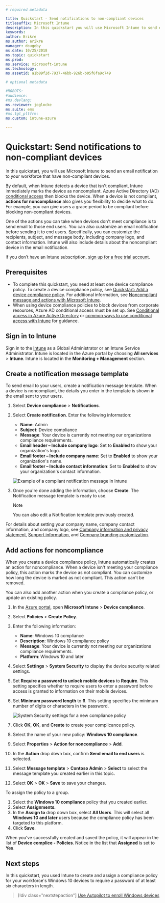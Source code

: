 ```yaml
---
# required metadata

title: Quickstart - Send notifications to non-compliant devices
titlesuffix: Microsoft Intune
description: In this quickstart you will use Microsoft Intune to send email notifications to non-compliant devices.
keywords:
author: Erikre
ms.author: erikre
manager: dougeby
ms.date: 10/25/2018
ms.topic: quickstart
ms.prod:
ms.service: microsoft-intune
ms.technology:
ms.assetid: a1b89f2d-7937-46bb-926b-b05f6fa9c749

# optional metadata

#ROBOTS:
#audience:
#ms.devlang:
ms.reviewer: joglocke
ms.suite: ems
#ms.tgt_pltfrm:
ms.custom: intune-azure

---
```


# Quickstart: Send notifications to non-compliant devices

In this quickstart, you will use Microsoft Intune to send an email notification to your workforce that have non-compliant devices.

By default, when Intune detects a device that isn't compliant, Intune immediately marks the device as noncompliant. Azure Active Directory (AD) [conditional access](https://docs.microsoft.com/azure/active-directory/active-directory-conditional-access-azure-portal) then blocks the device. When a device is not compliant, **actions for noncompliance** also gives you flexibility to decide what to do. For example, you can give users a grace period to be compliant before blocking non-compliant devices.

One of the actions you can take when devices don't meet compliance is to send email to those end users. You can also customize an email notification before sending it to end users. Specifically, you can customize the recipients, subject, and message body, including company logo, and contact information. Intune will also include details about the noncompliant device in the email notification.

If you don’t have an Intune subscription, [sign up for a free trial account](free-trial-sign-up.md).

## Prerequisites
- To complete this quickstart, you need at least one device compliance policy. To create a device compliance policy, see [Quickstart: Add a device compliance policy](quickstart-create-policy.md). For additional information, see [Noncompliant message and actions with Microsoft Intune](actions-for-noncompliance.md).
- When using device compliance policies to block devices from corporate resources, Azure AD conditional access must be set up. See [Conditional access in Azure Active Directory](https://docs.microsoft.com/azure/active-directory/active-directory-conditional-access-azure-portal) or [common ways to use conditional access with Intune](conditional-access-intune-common-ways-use.md) for guidance.

## Sign in to Intune

Sign in to the [Intune](https://aka.ms/intuneportal) as a Global Administrator or an Intune Service Administrator. Intune is located in the Azure portal by choosing **All services** > **Intune**. Intune is located in the **Monitoring + Management** section.

## Create a notification message template

To send email to your users, create a notification message template. When a device is noncompliant, the details you enter in the template is shown in the email sent to your users.

1. Select **Device compliance** > **Notifications**.
2. Select **Create notification**. Enter the following information:

   - **Name**: Admin
   - **Subject**: Device compliance
   - **Message**: Your device is currently not meeting our organizations compliance requirements.
   - **Email header – Include company logo**: Set to **Enabled** to show your organization's logo.
   - **Email footer – Include company name**: Set to **Enabled** to show your organization's name.
   - **Email footer – Include contact information**: Set to **Enabled** to show your organization's contact information.

   ![Example of a compliant notification message in Intune](./media/quickstart-send-notification-01.png)

3. Once you're done adding the information, choose **Create**. The Notification message template is ready to use.

    > [!NOTE]
    > You can also edit a Notification template previously created.

For details about setting your company name, company contact information, and company logo, see [Company information and privacy statement](company-portal-app.md#company-information-and-privacy-statement), [Support information](company-portal-app.md#support-information), and [Company branding customization](company-portal-app.md#company-branding-customization). 

## Add actions for noncompliance

When you create a device compliance policy, Intune automatically creates an action for noncompliance. When a device isn't meeting your compliance policy, this action marks the device as not compliant. You can customize how long the device is marked as not compliant. This action can't be removed.

You can also add another action when you create a compliance policy, or update an existing policy. 

1. In the [Azure portal](https://portal.azure.com), open **Microsoft Intune** > **Device compliance**.
2. Select **Policies** > **Create Policy**.
3. Enter the following information:

   - **Name**: Windows 10 compliance
   - **Description**: Windows 10 compliance policy
   - **Message**: Your device is currently not meeting our organizations compliance requirements.
   - **Platform**: Windows 10 and later
4. Select **Settings** > **System Security** to display the device security related settings.
5. Set **Require a password to unlock mobile devices** to **Require**. This setting specifies whether to require users to enter a password before access is granted to information on their mobile devices. 
6. Set **Minimum password length** to **6**. This setting specifies the minimum number of digits or characters in the password.

    ![System Security settings for a new compliance policy](./media/quickstart-send-notification-02.png) 

7. Click **OK**, **OK**, and **Create** to create your complicance policy.
8. Select the name of your new policy: **Windows 10 compliance**.
9. Select **Properties** > **Action for noncompliance** > **Add**.
10. In the **Action** drop down box, confirm **Send email to end users** is selected.
11. Select **Message template** > **Contoso Admin** > **Select** to select the message template you created earlier in this topic.
12. Select **OK** > **OK** > **Save** to save your changes.

To assign the policy to a group.

1. Select the **Windows 10 compliance** policy that you created earlier.
2. Select **Assignments**.
3. In the **Assign to** drop down box, select **All Users**. This will select all **Windows 10 and later** users because the compliance policy has been targeted to this platform.
4. Click **Save**.

When you've successfully created and saved the policy, it will appear in the list of **Device complice - Policies**. Notice in the list that **Assigned** is set to **Yes**.

## Next steps

In this quickstart, you used Intune to create and assign a compliance policy for your workforce's Windows 10 devices to require a password of at least six characters in length.

> [!div class="nextstepaction"]
> [Use Autopilot to enroll Windows devices](tutorial-use-autopilot-enroll-devices.md)
